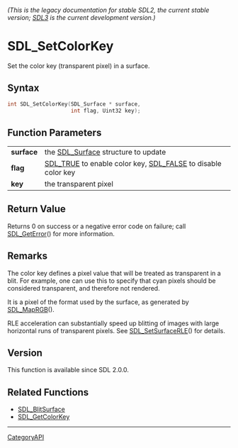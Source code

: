 ###### (This is the legacy documentation for stable SDL2, the current stable version; [SDL3](https://wiki.libsdl.org/SDL3/) is the current development version.)
# SDL_SetColorKey

Set the color key (transparent pixel) in a surface.

## Syntax

```c
int SDL_SetColorKey(SDL_Surface * surface,
                    int flag, Uint32 key);

```

## Function Parameters

|                 |                                                                                       |
| --------------- | ------------------------------------------------------------------------------------- |
| **surface**     | the [SDL_Surface](SDL_Surface) structure to update                                    |
| **flag**        | [SDL_TRUE](SDL_TRUE) to enable color key, [SDL_FALSE](SDL_FALSE) to disable color key |
| **key**         | the transparent pixel                                                                 |

## Return Value

Returns 0 on success or a negative error code on failure; call
[SDL_GetError](SDL_GetError)() for more information.

## Remarks

The color key defines a pixel value that will be treated as transparent in
a blit. For example, one can use this to specify that cyan pixels should be
considered transparent, and therefore not rendered.

It is a pixel of the format used by the surface, as generated by
[SDL_MapRGB](SDL_MapRGB)().

RLE acceleration can substantially speed up blitting of images with large
horizontal runs of transparent pixels. See
[SDL_SetSurfaceRLE](SDL_SetSurfaceRLE)() for details.

## Version

This function is available since SDL 2.0.0.

## Related Functions

* [SDL_BlitSurface](SDL_BlitSurface)
* [SDL_GetColorKey](SDL_GetColorKey)

----
[CategoryAPI](CategoryAPI)

